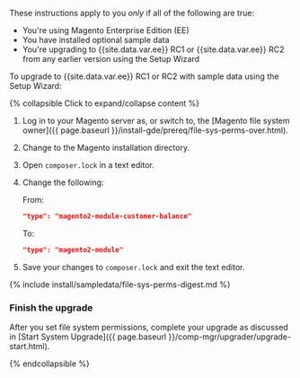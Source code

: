 
These instructions apply to you *only* if all of the following are true:

* You're using Magento Enterprise Edition (EE)
* You have installed optional sample data
* You're upgrading to {{site.data.var.ee}} RC1 or {{site.data.var.ee}} RC2 from any earlier version using the Setup Wizard

To upgrade to {{site.data.var.ee}} RC1 or RC2 with sample data using the Setup Wizard:

{% collapsible Click to expand/collapse content %}

1. Log in to your Magento server as, or switch to, the [Magento file system owner]({{ page.baseurl }}/install-gde/prereq/file-sys-perms-over.html).
1. Change to the Magento installation directory.
1. Open `composer.lock` in a text editor.
1. Change the following:

   From:

   ```json
   "type": "magento2-module-customer-balance"
   ```

   To:

   ```json
   "type": "magento2-module"
   ```

1. Save your changes to `composer.lock` and exit the text editor.

{% include install/sampledata/file-sys-perms-digest.md %}

### Finish the upgrade

After you set file system permissions, complete your upgrade as discussed in [Start System Upgrade]({{ page.baseurl }}/comp-mgr/upgrader/upgrade-start.html).

{% endcollapsible %}

